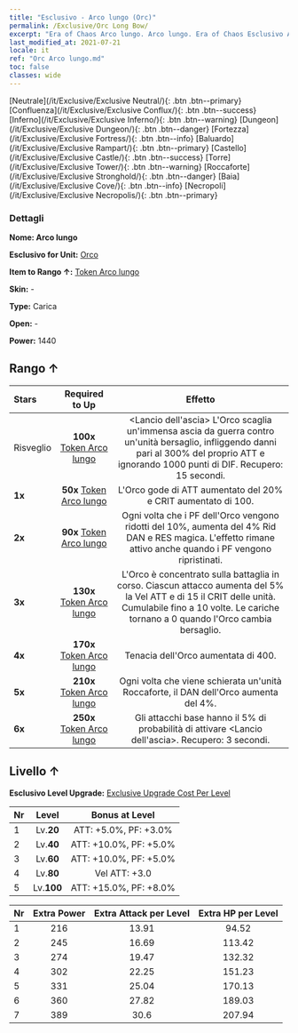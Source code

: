 ```yaml
---
title: "Esclusivo - Arco lungo (Orc)"
permalink: /Exclusive/Orc Long Bow/
excerpt: "Era of Chaos Arco lungo. Arco lungo. Era of Chaos Esclusivo Arco lungo. Orco Esclusivo."
last_modified_at: 2021-07-21
locale: it
ref: "Orc Arco lungo.md"
toc: false
classes: wide
---
```

 [Neutrale](/it/Exclusive/Exclusive Neutral/){: .btn .btn--primary} [Confluenza](/it/Exclusive/Exclusive Conflux/){: .btn .btn--success} [Inferno](/it/Exclusive/Exclusive Inferno/){: .btn .btn--warning} [Dungeon](/it/Exclusive/Exclusive Dungeon/){: .btn .btn--danger} [Fortezza](/it/Exclusive/Exclusive Fortress/){: .btn .btn--info} [Baluardo](/it/Exclusive/Exclusive Rampart/){: .btn .btn--primary} [Castello](/it/Exclusive/Exclusive Castle/){: .btn .btn--success} [Torre](/it/Exclusive/Exclusive Tower/){: .btn .btn--warning} [Roccaforte](/it/Exclusive/Exclusive Stronghold/){: .btn .btn--danger} [Baia](/it/Exclusive/Exclusive Cove/){: .btn .btn--info} [Necropoli](/it/Exclusive/Exclusive Necropolis/){: .btn .btn--primary} 

### Dettagli
 **Nome: Arco lungo** 

 **Esclusivo for Unit:** [Orco](/it/units/Orc/) 

 **Item to Rango ↑:** [Token Arco lungo](/ItemsIT/con_914/)

 **Skin:** -

 **Type:** Carica

 **Open:** -

 **Power:** 1440

## Rango ↑

  |     Stars    |  Required to Up | Effetto |
  |:-------------|:---------------:|:---------------:|
  |  Risveglio  | **100x** [Token Arco lungo](/ItemsIT/con_914/) | <Lancio dell'ascia> L'Orco scaglia un'immensa ascia da guerra contro un'unità bersaglio, infliggendo danni pari al 300% del proprio ATT e ignorando 1000 punti di DIF. Recupero: 15 secondi. |
  | **1x** <i class="fas fa-star"/> | **50x** [Token Arco lungo](/ItemsIT/con_914/) | L'Orco gode di ATT aumentato del 20% e CRIT aumentato di 100. |
  | **2x** <i class="fas fa-star"/> | **90x** [Token Arco lungo](/ItemsIT/con_914/) | Ogni volta che i PF dell'Orco vengono ridotti del 10%, aumenta del 4% Rid DAN e RES magica. L'effetto rimane attivo anche quando i PF vengono ripristinati. |
  | **3x** <i class="fas fa-star"/> | **130x** [Token Arco lungo](/ItemsIT/con_914/) | L'Orco è concentrato sulla battaglia in corso. Ciascun attacco aumenta del 5% la Vel ATT e di 15 il CRIT delle unità. Cumulabile fino a 10 volte. Le cariche tornano a 0 quando l'Orco cambia bersaglio. |
  | **4x** <i class="fas fa-star"/> | **170x** [Token Arco lungo](/ItemsIT/con_914/) | Tenacia dell'Orco aumentata di 400. |
  | **5x** <i class="fas fa-star"/> | **210x** [Token Arco lungo](/ItemsIT/con_914/) | Ogni volta che viene schierata un'unità Roccaforte, il DAN dell'Orco aumenta del 4%. |
  | **6x** <i class="fas fa-star"/> | **250x** [Token Arco lungo](/ItemsIT/con_914/) | Gli attacchi base hanno il 5% di probabilità di attivare <Lancio dell'ascia>. Recupero: 3 secondi. |


## Livello ↑
 **Esclusivo Level Upgrade:** [Exclusive Upgrade Cost Per Level](/Exclusive/ExclusiveUpgradeCostPerLevel/)

  |  Nr  |   Level  | Bonus at Level |
  |:-----|:--------:|:--------------:|
  | 1 | Lv.**20** | ATT: +5.0%, PF: +3.0% |
  | 2 | Lv.**40** | ATT: +10.0%, PF: +5.0% |
  | 3 | Lv.**60** | ATT: +10.0%, PF: +5.0% |
  | 4 | Lv.**80** | Vel ATT: +3.0 |
  | 5 | Lv.**100** | ATT: +15.0%, PF: +8.0% |


  |  Nr  |  Extra Power | Extra Attack per Level | Extra HP per Level |
  |:-----|:--------:|:--------:|:--------:|
  | 1 | 216 | 13.91 | 94.52 |
  | 2 | 245 | 16.69 | 113.42 |
  | 3 | 274 | 19.47 | 132.32 |
  | 4 | 302 | 22.25 | 151.23 |
  | 5 | 331 | 25.04 | 170.13 |
  | 6 | 360 | 27.82 | 189.03 |
  | 7 | 389 | 30.6 | 207.94 |


